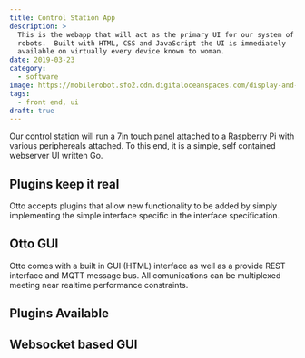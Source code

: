 ```yaml
---
title: Control Station App
description: > 
  This is the webapp that will act as the primary UI for our system of
  robots.  Built with HTML, CSS and JavaScript the UI is immediately
  available on virtually every device known to woman.
date: 2019-03-23
category:
  - software
image: https://mobilerobot.sfo2.cdn.digitaloceanspaces.com/display-and-motors.jpg
tags:
  - front end, ui
draft: true
---
```


Our control station will run a 7in touch panel attached to a Raspberry
Pi with various periphereals attached.  To this end, it is a simple,
self contained webserver UI written Go.

## Plugins keep it real

Otto accepts plugins that allow new functionality to be added by
simply implementing the simple interface specific in the interface
specification. 

## Otto GUI

Otto comes with a built in GUI (HTML) interface as well as a provide
REST interface and MQTT message bus.  All comunications can be
multiplexed meeting near realtime performance constraints.


## Plugins Available

## Websocket based GUI
